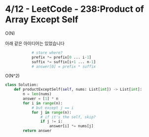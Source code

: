 # 4/12 - LeetCode - 238:Product of Array Except Self


O(N) 

아래 같은 아이디어는 있었습니다
```python 
            # store where?
            prefix *= prefix[0 ... i-1]
            suffix *= suffix[i+1 ... n-1]
            # answer[0] = prefix * suffix 
```



O(N^2) 


```python 
class Solution:
    def productExceptSelf(self, nums: List[int]) -> List[int]:
        n = len(nums)
        answer = [1] * n 
        for i in range(n):       
            # but except j == i 
            for j in range(n):
                # if it's the self, skip?
                if j != i: 
                    answer[i] *= nums[j]
        return answer 
```
